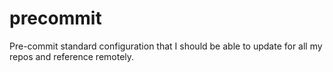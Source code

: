# precommit
Pre-commit standard configuration that I should be able to update for all my repos and reference remotely.
